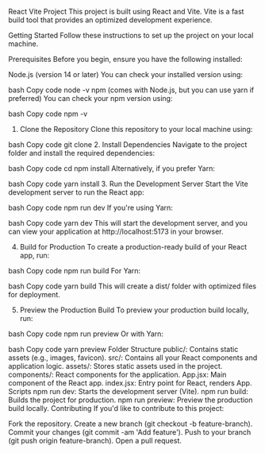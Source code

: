 React Vite Project
This project is built using React and Vite. Vite is a fast build tool that provides an optimized development experience.

Getting Started
Follow these instructions to set up the project on your local machine.

Prerequisites
Before you begin, ensure you have the following installed:

Node.js (version 14 or later)
You can check your installed version using:

bash
Copy code
node -v
npm (comes with Node.js, but you can use yarn if preferred)
You can check your npm version using:

bash
Copy code
npm -v
1. Clone the Repository
Clone this repository to your local machine using:

bash
Copy code
git clone <repository-url>
2. Install Dependencies
Navigate to the project folder and install the required dependencies:

bash
Copy code
cd <project-folder>
npm install
Alternatively, if you prefer Yarn:

bash
Copy code
yarn install
3. Run the Development Server
Start the Vite development server to run the React app:

bash
Copy code
npm run dev
If you're using Yarn:

bash
Copy code
yarn dev
This will start the development server, and you can view your application at http://localhost:5173 in your browser.

4. Build for Production
To create a production-ready build of your React app, run:

bash
Copy code
npm run build
For Yarn:

bash
Copy code
yarn build
This will create a dist/ folder with optimized files for deployment.

5. Preview the Production Build
To preview your production build locally, run:

bash
Copy code
npm run preview
Or with Yarn:

bash
Copy code
yarn preview
Folder Structure
public/: Contains static assets (e.g., images, favicon).
src/: Contains all your React components and application logic.
assets/: Stores static assets used in the project.
components/: React components for the application.
App.jsx: Main component of the React app.
index.jsx: Entry point for React, renders App.
Scripts
npm run dev: Starts the development server (Vite).
npm run build: Builds the project for production.
npm run preview: Preview the production build locally.
Contributing
If you'd like to contribute to this project:

Fork the repository.
Create a new branch (git checkout -b feature-branch).
Commit your changes (git commit -am 'Add feature').
Push to your branch (git push origin feature-branch).
Open a pull request.

